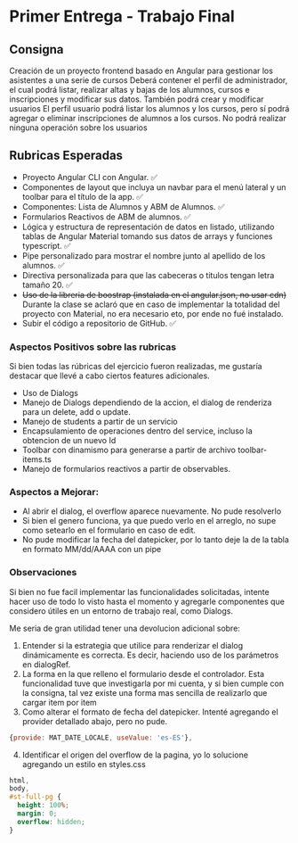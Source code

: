 # Primer Entrega - Trabajo Final

## Consigna

Creación de un proyecto frontend basado en Angular para gestionar los asistentes a una serie de cursos
Deberá contener el perfil de administrador, el cual podrá listar, realizar altas y bajas de los alumnos, cursos e inscripciones y modificar sus datos. También podrá crear y modificar usuarios
El perfil usuario podrá listar los alumnos y los cursos, pero sí podrá agregar o eliminar inscripciones de alumnos a los cursos. No podrá realizar ninguna operación sobre los usuarios

## Rubricas Esperadas

- Proyecto Angular CLI con Angular. ✅
- Componentes de layout que incluya un navbar para el menú lateral y un toolbar para el título de la app. ✅
- Componentes: Lista de Alumnos y ABM de Alumnos. ✅
- Formularios Reactivos de ABM de alumnos. ✅
- Lógica y estructura de representación de datos en listado, utilizando tablas de Angular Material tomando sus datos de arrays y funciones typescript. ✅
- Pipe personalizado para mostrar el nombre junto al apellido de los alumnos. ✅
- Directiva personalizada para que las cabeceras o titulos tengan letra tamaño 20. ✅
- ~~Uso de la libreria de boostrap (instalada en el angular.json, no usar cdn)~~
  Durante la clase se aclaró que en caso de implementar la totalidad del proyecto con Material, no era necesario eto, por ende no fué instalado.
- Subir el código a repositorio de GitHub. ✅

### Aspectos Positivos sobre las rubricas

Si bien todas las rúbricas del ejercicio fueron realizadas, me gustaría destacar que llevé a cabo ciertos features adicionales.

- Uso de Dialogs
- Manejo de Dialogs dependiendo de la accion, el dialog de renderiza para un delete, add o update.
- Manejo de students a partir de un servicio
- Encapsulamiento de operaciones dentro del service, incluso la obtencion de un nuevo Id
- Toolbar con dinamismo para generarse a partir de archivo toolbar-items.ts
- Manejo de formularios reactivos a partir de observables.

### Aspectos a Mejorar:

- Al abrir el dialog, el overflow aparece nuevamente. No pude resolverlo
- Si bien el genero funciona, ya que puedo verlo en el arreglo, no supe como setearlo en el formulario en caso de edit.
- No pude modificar la fecha del datepicker, por lo tanto deje la de la tabla en formato MM/dd/AAAA con un pipe

### Observaciones

Si bien no fue facil implementar las funcionalidades solicitadas, intente hacer uso de todo lo visto hasta el momento y agregarle componentes que considero útiles en un entorno de trabajo real, como Dialogs.

Me seria de gran utilidad tener una devolucion adicional sobre:

1. Entender si la estrategia que utilice para renderizar el dialog dinámicamente es correcta. Es decir, haciendo uso de los parámetros en dialogRef.
2. La forma en la que relleno el formulario desde el controlador. Esta funcionalidad tuve que investigarla por mi cuenta, y si bien cumple con la consigna, tal vez existe una forma mas sencilla de realizarlo que cargar item por item
3. Como alterar el formato de fecha del datepicker. Intenté agregando el provider detallado abajo, pero no pude.

```js
{provide: MAT_DATE_LOCALE, useValue: 'es-ES'},
```

4. Identificar el origen del overflow de la pagina, yo lo solucione agregando un estilo en styles.css

```css
html,
body,
#st-full-pg {
  height: 100%;
  margin: 0;
  overflow: hidden;
}
```
